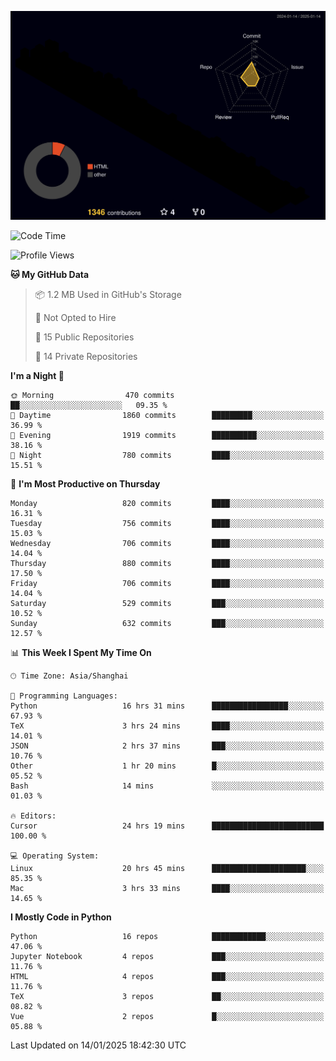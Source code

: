 <!--![](https://raw.githubusercontent.com/BorisYang326/BorisYang326/output/github-contribution-grid-snake-dark.svg) -->
![](./profile-3d-contrib/profile-night-rainbow.svg)
<!--START_SECTION:waka-->
![Code Time](http://img.shields.io/badge/Code%20Time-747%20hrs%2024%20mins-blue)

![Profile Views](http://img.shields.io/badge/Profile%20Views-0-blue)

**🐱 My GitHub Data** 

> 📦 1.2 MB Used in GitHub's Storage 
 > 
> 🚫 Not Opted to Hire
 > 
> 📜 15 Public Repositories 
 > 
> 🔑 14 Private Repositories 
 > 
**I'm a Night 🦉** 

```text
🌞 Morning                470 commits         ██░░░░░░░░░░░░░░░░░░░░░░░   09.35 % 
🌆 Daytime                1860 commits        █████████░░░░░░░░░░░░░░░░   36.99 % 
🌃 Evening                1919 commits        ██████████░░░░░░░░░░░░░░░   38.16 % 
🌙 Night                  780 commits         ████░░░░░░░░░░░░░░░░░░░░░   15.51 % 
```
📅 **I'm Most Productive on Thursday** 

```text
Monday                   820 commits         ████░░░░░░░░░░░░░░░░░░░░░   16.31 % 
Tuesday                  756 commits         ████░░░░░░░░░░░░░░░░░░░░░   15.03 % 
Wednesday                706 commits         ████░░░░░░░░░░░░░░░░░░░░░   14.04 % 
Thursday                 880 commits         ████░░░░░░░░░░░░░░░░░░░░░   17.50 % 
Friday                   706 commits         ████░░░░░░░░░░░░░░░░░░░░░   14.04 % 
Saturday                 529 commits         ███░░░░░░░░░░░░░░░░░░░░░░   10.52 % 
Sunday                   632 commits         ███░░░░░░░░░░░░░░░░░░░░░░   12.57 % 
```


📊 **This Week I Spent My Time On** 

```text
🕑︎ Time Zone: Asia/Shanghai

💬 Programming Languages: 
Python                   16 hrs 31 mins      █████████████████░░░░░░░░   67.93 % 
TeX                      3 hrs 24 mins       ████░░░░░░░░░░░░░░░░░░░░░   14.01 % 
JSON                     2 hrs 37 mins       ███░░░░░░░░░░░░░░░░░░░░░░   10.76 % 
Other                    1 hr 20 mins        █░░░░░░░░░░░░░░░░░░░░░░░░   05.52 % 
Bash                     14 mins             ░░░░░░░░░░░░░░░░░░░░░░░░░   01.03 % 

🔥 Editors: 
Cursor                   24 hrs 19 mins      █████████████████████████   100.00 % 

💻 Operating System: 
Linux                    20 hrs 45 mins      █████████████████████░░░░   85.35 % 
Mac                      3 hrs 33 mins       ████░░░░░░░░░░░░░░░░░░░░░   14.65 % 
```

**I Mostly Code in Python** 

```text
Python                   16 repos            ████████████░░░░░░░░░░░░░   47.06 % 
Jupyter Notebook         4 repos             ███░░░░░░░░░░░░░░░░░░░░░░   11.76 % 
HTML                     4 repos             ███░░░░░░░░░░░░░░░░░░░░░░   11.76 % 
TeX                      3 repos             ██░░░░░░░░░░░░░░░░░░░░░░░   08.82 % 
Vue                      2 repos             █░░░░░░░░░░░░░░░░░░░░░░░░   05.88 % 
```




 Last Updated on 14/01/2025 18:42:30 UTC
<!--END_SECTION:waka-->
